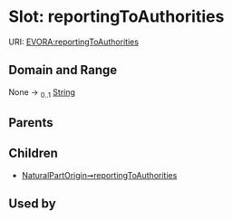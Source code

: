 
# Slot: reportingToAuthorities



URI: [EVORA:reportingToAuthorities](https://evora-project.eu/reportingToAuthorities)


## Domain and Range

None &#8594;  <sub>0..1</sub> [String](types/String.md)

## Parents


## Children

 *  [NaturalPartOrigin➞reportingToAuthorities](NaturalPartOrigin_reportingToAuthorities.md)

## Used by

